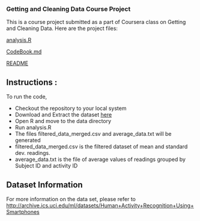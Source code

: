 ### Getting and Cleaning Data Course Project

This is a course project submitted as a part of Coursera class on Getting and Cleaning Data. Here are the project files:

[analysis.R](https://github.com/srinivasans/cleaning_data_project/raw/master/analysis.R)

[CodeBook.md](https://github.com/srinivasans/cleaning_data_project/raw/master/CodeBook.md)

[README](https://github.com/srinivasans/cleaning_data_project/raw/master/README.md)

## Instructions :

To run the code,

* Checkout the repository to your local system
* Download and Extract the dataset [here](https://d396qusza40orc.cloudfront.net/getdata%2Fprojectfiles%2FUCI%20HAR%20Dataset.zip)
* Open R and move to the data directory
* Run analysis.R
* The files filtered_data_merged.csv and average_data.txt will be generated
* filtered_data_merged.csv is the filtered dataset of mean and standard dev. readings.
* average_data.txt is the file of average values of readings grouped by Subject ID and activity ID

## Dataset Information

For more information on the data set, please refer to http://archive.ics.uci.edu/ml/datasets/Human+Activity+Recognition+Using+Smartphones

